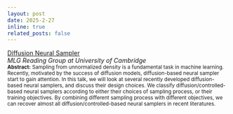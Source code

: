 ```yaml
---
layout: post
date: 2025-2-27
inline: true
related_posts: false
---
```


[Diffusion Neural Sampler](https://jiajunhe98.github.io/assets/pdf/Diffusion-Neural-Sampler.pdf)\
*MLG Reading Group at University of Cambridge*\
<sub>**Abstract:** Sampling from unnormalized density is a fundamental task in machine learning. Recently, motivated by the success of diffusion models, diffusion-based neural sampler start to gain attention. In this talk, we will look at several recently developed diffusion-based neural samplers, and discuss their design choices. We classify diffusion/controlled-based neural samplers according to either their choices of sampling process, or their training objectives. By combining different sampling process with different objectives, we can recover almost all diffusion/controlled-based neural samplers  in recent literatures.</sub>